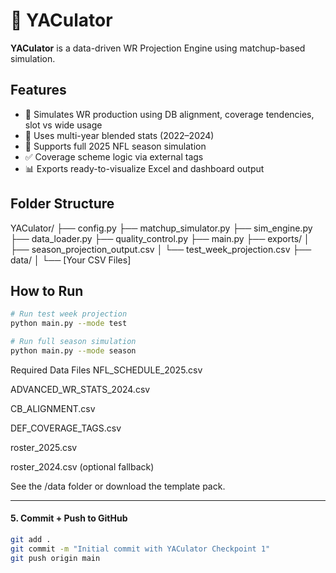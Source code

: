 # 🏈 YACulator

**YACulator** is a data-driven WR Projection Engine using matchup-based simulation.

## Features

- 🧠 Simulates WR production using DB alignment, coverage tendencies, slot vs wide usage
- 🔄 Uses multi-year blended stats (2022–2024)
- 🧮 Supports full 2025 NFL season simulation
- ✅ Coverage scheme logic via external tags
- 📊 Exports ready-to-visualize Excel and dashboard output

## Folder Structure

YACulator/
├── config.py
├── matchup_simulator.py
├── sim_engine.py
├── data_loader.py
├── quality_control.py
├── main.py
├── exports/
│ ├── season_projection_output.csv
│ └── test_week_projection.csv
├── data/
│ └── [Your CSV Files]


## How to Run

```bash
# Run test week projection
python main.py --mode test

# Run full season simulation
python main.py --mode season
```


Required Data Files
NFL_SCHEDULE_2025.csv

ADVANCED_WR_STATS_2024.csv

CB_ALIGNMENT.csv

DEF_COVERAGE_TAGS.csv

roster_2025.csv

roster_2024.csv (optional fallback)

See the /data folder or download the template pack.


---

#### 5. **Commit + Push to GitHub**
```bash
git add .
git commit -m "Initial commit with YACulator Checkpoint 1"
git push origin main
```
